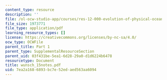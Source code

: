 ```yaml
---
content_type: resource
description: ''
file: /ol-ocw-studio-app/courses/res-12-000-evolution-of-physical-oceanography-spring-2007/7ea2a1686893bc7e52edaed563aa6094_wunsch_15notes.pdf
file_size: 1973771
file_type: application/pdf
learning_resource_types: []
license: https://creativecommons.org/licenses/by-nc-sa/4.0/
ocw_type: OCWFile
parent_title: Part 1
parent_type: SupplementalResourceSection
parent_uid: 03f431be-5ea1-6d28-29a0-d1d6224b6478
resourcetype: Document
title: wunsch_15notes.pdf
uid: 7ea2a168-6893-bc7e-52ed-aed563aa6094
---
```

